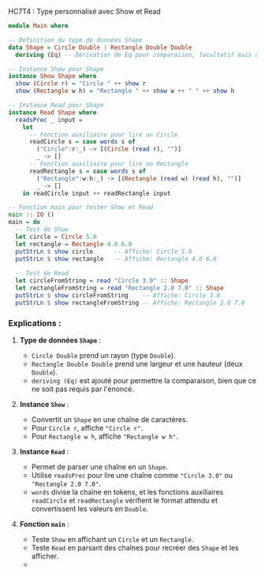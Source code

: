 HC7T4 : Type personnalisé avec Show et Read

```haskell
module Main where

-- Définition du type de données Shape
data Shape = Circle Double | Rectangle Double Double
  deriving (Eq) -- Dérivation de Eq pour comparaison, facultatif mais utile

-- Instance Show pour Shape
instance Show Shape where
  show (Circle r) = "Circle " ++ show r
  show (Rectangle w h) = "Rectangle " ++ show w ++ " " ++ show h

-- Instance Read pour Shape
instance Read Shape where
  readsPrec _ input = 
    let 
      -- Fonction auxiliaire pour lire un Circle
      readCircle s = case words s of
        ("Circle":r:_) -> [(Circle (read r), "")]
        _ -> []
      -- Fonction auxiliaire pour lire un Rectangle
      readRectangle s = case words s of
        ("Rectangle":w:h:_) -> [(Rectangle (read w) (read h), "")]
        _ -> []
    in readCircle input ++ readRectangle input

-- Fonction main pour tester Show et Read
main :: IO ()
main = do
  -- Test de Show
  let circle = Circle 5.0
  let rectangle = Rectangle 4.0 6.0
  putStrLn $ show circle      -- Affiche: Circle 5.0
  putStrLn $ show rectangle   -- Affiche: Rectangle 4.0 6.0
  
  -- Test de Read
  let circleFromString = read "Circle 3.0" :: Shape
  let rectangleFromString = read "Rectangle 2.0 7.0" :: Shape
  putStrLn $ show circleFromString    -- Affiche: Circle 3.0
  putStrLn $ show rectangleFromString -- Affiche: Rectangle 2.0 7.0
```

### Explications :
1. **Type de données `Shape`** :
   - `Circle Double` prend un rayon (type `Double`).
   - `Rectangle Double Double` prend une largeur et une hauteur (deux `Double`).
   - `deriving (Eq)` est ajouté pour permettre la comparaison, bien que ce ne soit pas requis par l'énoncé.

2. **Instance `Show`** :
   - Convertit un `Shape` en une chaîne de caractères.
   - Pour `Circle r`, affiche `"Circle r"`.
   - Pour `Rectangle w h`, affiche `"Rectangle w h"`.

3. **Instance `Read`** :
   - Permet de parser une chaîne en un `Shape`.
   - Utilise `readsPrec` pour lire une chaîne comme `"Circle 3.0"` ou `"Rectangle 2.0 7.0"`.
   - `words` divise la chaîne en tokens, et les fonctions auxiliaires `readCircle` et `readRectangle` vérifient le format attendu et convertissent les valeurs en `Double`.

4. **Fonction `main`** :
   - Teste `Show` en affichant un `Circle` et un `Rectangle`.
   - Teste `Read` en parsant des chaînes pour recréer des `Shape` et les afficher.
   - 
